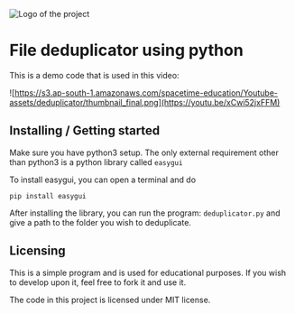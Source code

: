 ![Logo of the project](https://s3.ap-south-1.amazonaws.com/spacetime-education/Youtube-assets/logo_new.png)

# File deduplicator using python

This is a demo code that is used in this video: 

![https://s3.ap-south-1.amazonaws.com/spacetime-education/Youtube-assets/deduplicator/thumbnail_final.png](https://youtu.be/xCwi52jxFFM)

## Installing / Getting started

Make sure you have python3 setup. The only external requirement other than python3 is a python library called `easygui`

To install easygui, you can open a terminal and do
```shell
pip install easygui
```
After installing the library, you can run the program: `deduplicator.py` and give a path to the folder you wish to deduplicate.

## Licensing

This is a simple program and is used for educational purposes. If you wish to develop upon it, feel free to fork it and use it.

The code in this project is licensed under MIT license.
